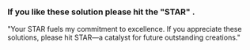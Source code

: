 ### If you like these solution please hit the "STAR" .

"Your STAR fuels my commitment to excellence. If you appreciate these solutions, please hit STAR—a catalyst for future outstanding creations."

